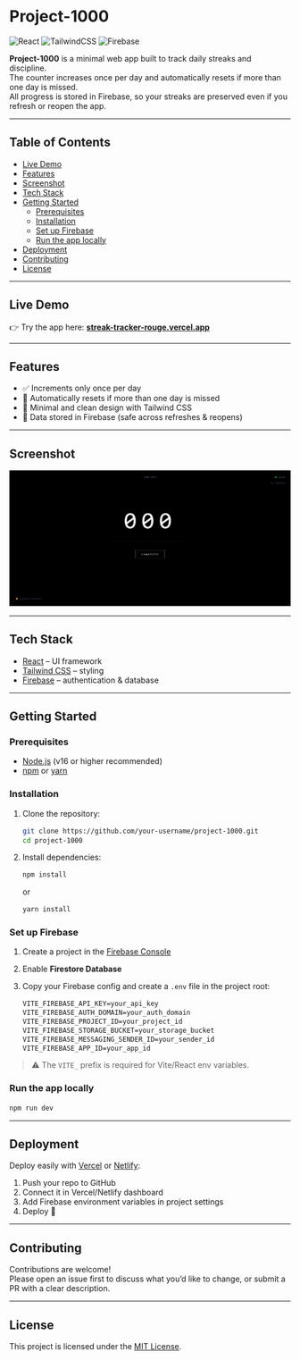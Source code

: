 # Project-1000

![React](https://img.shields.io/badge/React-20232A?style=for-the-badge&logo=react&logoColor=61DAFB)
![TailwindCSS](https://img.shields.io/badge/Tailwind_CSS-38B2AC?style=for-the-badge&logo=tailwind-css&logoColor=white)
![Firebase](https://img.shields.io/badge/Firebase-ffca28?style=for-the-badge&logo=firebase&logoColor=000)

**Project-1000** is a minimal web app built to track daily streaks and discipline.  
The counter increases once per day and automatically resets if more than one day is missed.  
All progress is stored in Firebase, so your streaks are preserved even if you refresh or reopen the app.

---

## Table of Contents
- [Live Demo](#live-demo)
- [Features](#features)
- [Screenshot](#screenshot)
- [Tech Stack](#tech-stack)
- [Getting Started](#getting-started)
  - [Prerequisites](#prerequisites)
  - [Installation](#installation)
  - [Set up Firebase](#set-up-firebase)
  - [Run the app locally](#run-the-app-locally)
- [Deployment](#deployment)
- [Contributing](#contributing)
- [License](#license)

---

## Live Demo

👉 Try the app here: **[streak-tracker-rouge.vercel.app](https://streak-tracker-rouge.vercel.app/)**

---

## Features

- ✅ Increments only once per day  
- 🔄 Automatically resets if more than one day is missed  
- 🎨 Minimal and clean design with Tailwind CSS  
- 🔐 Data stored in Firebase (safe across refreshes & reopens)  

---

## Screenshot

![Project Screenshot](./screenshot.png)

---

## Tech Stack

- [React](https://react.dev/) – UI framework  
- [Tailwind CSS](https://tailwindcss.com/) – styling  
- [Firebase](https://firebase.google.com/) – authentication & database  

---

## Getting Started

### Prerequisites
- [Node.js](https://nodejs.org/) (v16 or higher recommended)  
- [npm](https://www.npmjs.com/) or [yarn](https://yarnpkg.com/)

### Installation

1. Clone the repository:
   ```bash
   git clone https://github.com/your-username/project-1000.git
   cd project-1000
   ```

2. Install dependencies:
   ```bash
   npm install
   ```
   or
   ```bash
   yarn install
   ```

### Set up Firebase

1. Create a project in the [Firebase Console](https://console.firebase.google.com/)  
2. Enable **Firestore Database**  
3. Copy your Firebase config and create a `.env` file in the project root:

   ```env
   VITE_FIREBASE_API_KEY=your_api_key
   VITE_FIREBASE_AUTH_DOMAIN=your_auth_domain
   VITE_FIREBASE_PROJECT_ID=your_project_id
   VITE_FIREBASE_STORAGE_BUCKET=your_storage_bucket
   VITE_FIREBASE_MESSAGING_SENDER_ID=your_sender_id
   VITE_FIREBASE_APP_ID=your_app_id
   ```

> ⚠️ The `VITE_` prefix is required for Vite/React env variables.

### Run the app locally

```bash
npm run dev
```

---

## Deployment

Deploy easily with [Vercel](https://vercel.com/) or [Netlify](https://www.netlify.com/):

1. Push your repo to GitHub  
2. Connect it in Vercel/Netlify dashboard  
3. Add Firebase environment variables in project settings  
4. Deploy 🚀  

---

## Contributing

Contributions are welcome!  
Please open an issue first to discuss what you’d like to change, or submit a PR with a clear description.

---

## License

This project is licensed under the [MIT License](LICENSE).
